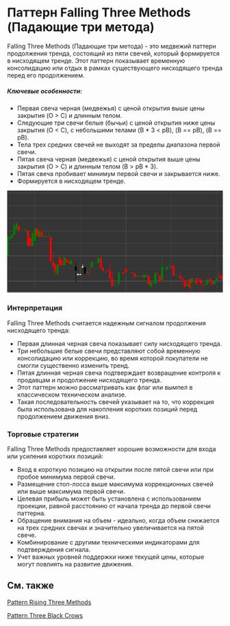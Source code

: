 # Паттерн Falling Three Methods (Падающие три метода)

Falling Three Methods (Падающие три метода) - это медвежий паттерн продолжения тренда, состоящий из пяти свечей, который формируется в нисходящем тренде. Этот паттерн показывает временную консолидацию или отдых в рамках существующего нисходящего тренда перед его продолжением.

##### Ключевые особенности:

- Первая свеча черная (медвежья) с ценой открытия выше цены закрытия (O > C) и длинным телом.
- Следующие три свечи белые (бычьи) с ценой открытия ниже цены закрытия (O < C), с небольшими телами (B * 3 < pB), (B == pB), (B == pB).
- Тела трех средних свечей не выходят за пределы диапазона первой свечи.
- Пятая свеча черная (медвежья) с ценой открытия выше цены закрытия (O > C) и длинным телом (B > pB * 3).
- Пятая свеча пробивает минимум первой свечи и закрывается ниже.
- Формируется в нисходящем тренде.

![Falling Three Methods Pattern](../../../images/fallingthreemethodspattern.png)

### Интерпретация

Falling Three Methods считается надежным сигналом продолжения нисходящего тренда:

- Первая длинная черная свеча показывает силу нисходящего тренда.
- Три небольшие белые свечи представляют собой временную консолидацию или коррекцию, во время которой покупатели не смогли существенно изменить тренд.
- Пятая длинная черная свеча подтверждает возвращение контроля к продавцам и продолжение нисходящего тренда.
- Этот паттерн можно рассматривать как флаг или вымпел в классическом техническом анализе.
- Такая последовательность свечей указывает на то, что коррекция была использована для накопления коротких позиций перед продолжением движения вниз.

### Торговые стратегии

Falling Three Methods предоставляет хорошие возможности для входа или усиления коротких позиций:

- Вход в короткую позицию на открытии после пятой свечи или при пробое минимума первой свечи.
- Размещение стоп-лосса выше максимума коррекционных свечей или выше максимума первой свечи.
- Целевая прибыль может быть установлена с использованием проекции, равной расстоянию от начала тренда до первой свечи паттерна.
- Обращение внимания на объем - идеально, когда объем снижается на трех средних свечах и значительно увеличивается на пятой свече.
- Комбинирование с другими техническими индикаторами для подтверждения сигнала.
- Учет важных уровней поддержки ниже текущей цены, которые могут повлиять на развитие движения.

## См. также

[Pattern Rising Three Methods](rising_three_methods.md)

[Pattern Three Black Crows](three_black_crows.md)

